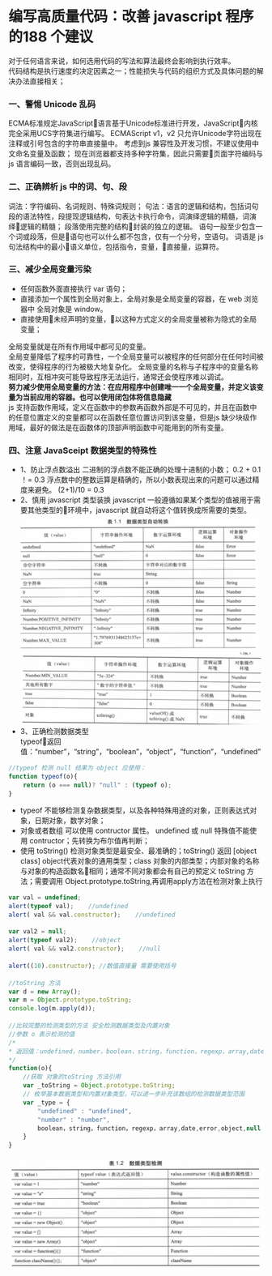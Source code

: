 # 编写高质量代码：改善 javascript 程序的188 个建议
对于任何语言来说，如何选用代码的写法和算法最终会影响到执行效率。  
代码结构是执行速度的决定因素之一；性能损失与代码的组织方式及具体问题的解决办法直接相关；  
### 一、警惕 Unicode 乱码
ECMA标准规定JavaScript语言基于Unicode标准进行开发，JavaScript内核完全采用UCS字符集进行编写。
ECMAScript v1，v2 只允许Unicode字符出现在注释或引号包含的字符串直接量中。
考虑到js 兼容性及开发习惯，不建议使用中文命名变量及函数；
现在浏览器都支持多种字符集，因此只需要页面字符编码与 js 语言编码一致，否则出现乱码。
### 二、正确辨析 js 中的词、句、段
词法：字符编码、名词规则、特殊词规则；
句法：语言的逻辑和结构，包括词句段的语法特性，段提现逻辑结构，句表达卡执行命令，词演绎逻辑的精髓，词演绎逻辑的精髓；
段落使用完整的结构封装的独立的逻辑。
语句一般至少包含一个词或段落，但是语句也可以什么都不包含，仅有一个分号，空语句。
词语是 js 句法结构中的最小语义单位，包括指令，变量，直接量，运算符。
### 三、减少全局变量污染
- 任何函数外面直接执行 var 语句；
- 直接添加一个属性到全局对象上，全局对象是全局变量的容器，在 web 浏览器中 全局对象是 window。
- 直接使用未经声明的变量，以这种方式定义的全局变量被称为隐式的全局变量；  

全局变量就是在所有作用域中都可见的变量。  
全局变量降低了程序的可靠性，一个全局变量可以被程序的任何部分在任何时间被改变，使得程序的行为被极大地复杂化。
全局变量的名称与子程序中的变量名称相同时，互相冲突可能导致程序无法运行，通常还会使程序难以调试。  
**努力减少使用全局变量的方法：在应用程序中创建唯一一个全局变量，并定义该变量为当前应用的容器。也可以使用闭包体将信息隐藏**  
js 支持函数作用域，定义在函数中的参数再函数外部是不可见的，并且在函数中的任意位置定义的变量都可以在函数任意位置访问到该变量，但是js 缺少块级作用域，最好的做法是在函数体的顶部声明函数中可能用到的所有变量。
### 四、注意 JavaSceipt 数据类型的特殊性
- 1、防止浮点数溢出
二进制的浮点数不能正确的处理十进制的小数； 0.2 + 0.1 ！= 0.3
浮点数中的整数运算是精确的，所以小数表现出来的问题可以通过精度来避免。 (2+1)/10 = 0.3
- 2、慎用 javascript 类型装换
javascript 一般遵循如果某个类型的值被用于需要其他类型的环境中，javascript 就自动将这个值转换成所需要的类型。
![image](img/2.jpg)
![image](img/3.jpg)
- 3、正确检测数据类型  
typeof返回值：“number”，“string”，“boolean”，“object”，“function”，“undefined”
```javascript
//typeof 检测 null 结果为 object 应使用：
function typeof(o){
    return (o === null)? "null" : (typeof o);
}
```
- typeof 不能够检测复杂数据类型，以及各种特殊用途的对象，正则表达式对象，日期对象，数学对象；
- 对象或者数组 可以使用 contructor 属性。 undefined 或 null 特殊值不能使用 contructor；先转换为布尔值再判断；
- 使用 toString() 检测对象类型是最安全、最准确的；toString() 返回 [object class] object代表对象的通用类型；class 对象的内部类型；内部对象的名称与对象的构造函数名相同；通常不同对象都会有自己的预定义 toString 方法；需要调用 Object.prototype.toString,再调用apply方法在检测对象上执行
```javascript
var val = undefined;
alert(typeof val);    //undefined
alert( val && val.constructor);    //undefined

var val2 = null;
alert(typeof val2);    //object
alert( val && val2.constructor);    //null

alert((10).constructor); //数值直接量 需要使用括号

//toString 方法
var d = new Array();
var m = Object.prototype.toString;
console.log(m.apply(d));

//比较完整的检测类型的方法 安全检测数据类型及内置对象
//参数 o 表示检测的值
/*
* 返回值：undefined，number，boolean，string，function，regexp，array,date,error,object,null
*/
function(o){
    //获取 对象的toString 方法引用
    var _toString = Object.prototype.toString;
    // 枚举基本数据类型和内置对象类型，可以进一步补充该数组的检测数据类型范围
    var _type = {
        "undefined" : "undefined",
        "number" : "number",
        boolean，string，function，regexp，array,date,error,object,null
    }
}

```
![image](img/WechatIMG8.png)